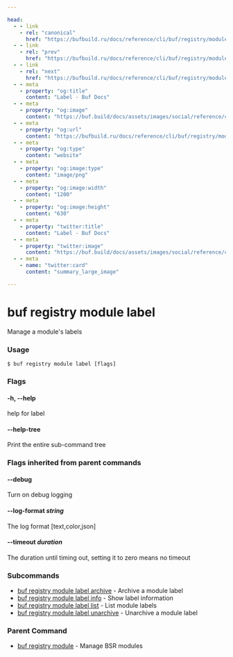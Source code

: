 ```yaml
---

head:
  - - link
    - rel: "canonical"
      href: "https://bufbuild.ru/docs/reference/cli/buf/registry/module/label/"
  - - link
    - rel: "prev"
      href: "https://bufbuild.ru/docs/reference/cli/buf/registry/module/commit/resolve/"
  - - link
    - rel: "next"
      href: "https://bufbuild.ru/docs/reference/cli/buf/registry/module/label/archive/"
  - - meta
    - property: "og:title"
      content: "Label - Buf Docs"
  - - meta
    - property: "og:image"
      content: "https://buf.build/docs/assets/images/social/reference/cli/buf/registry/module/label/index.png"
  - - meta
    - property: "og:url"
      content: "https://bufbuild.ru/docs/reference/cli/buf/registry/module/label/"
  - - meta
    - property: "og:type"
      content: "website"
  - - meta
    - property: "og:image:type"
      content: "image/png"
  - - meta
    - property: "og:image:width"
      content: "1200"
  - - meta
    - property: "og:image:height"
      content: "630"
  - - meta
    - property: "twitter:title"
      content: "Label - Buf Docs"
  - - meta
    - property: "twitter:image"
      content: "https://buf.build/docs/assets/images/social/reference/cli/buf/registry/module/label/index.png"
  - - meta
    - name: "twitter:card"
      content: "summary_large_image"

---
```


# buf registry module label

Manage a module's labels

### Usage

```console
$ buf registry module label [flags]
```

### Flags

#### \-h, --help

help for label

#### \--help-tree

Print the entire sub-command tree

### Flags inherited from parent commands

#### \--debug

Turn on debug logging

#### \--log-format _string_

The log format \[text,color,json\]

#### \--timeout _duration_

The duration until timing out, setting it to zero means no timeout

### Subcommands

- [buf registry module label archive](archive/) - Archive a module label
- [buf registry module label info](info/) - Show label information
- [buf registry module label list](list/) - List module labels
- [buf registry module label unarchive](unarchive/) - Unarchive a module label

### Parent Command

- [buf registry module](../) - Manage BSR modules
